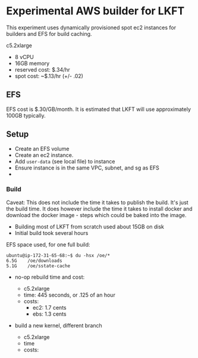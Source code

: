# Experimental AWS builder for LKFT

This experiment uses dynamically provisioned spot ec2 instances for builders
and EFS for build caching.

c5.2xlarge
- 8 vCPU
- 16GB memory
- reserved cost: $.34/hr
- spot cost: ~$.13/hr (+/- .02)

## EFS

EFS cost is $.30/GB/month. It is estimated that LKFT will use approximately
100GB typically.

## Setup

- Create an EFS volume
- Create an ec2 instance.
- Add `user-data` (see local file) to instance
- Ensure instance is in the same VPC, subnet, and sg as EFS
- 

### Build

Caveat: This does not include the time it takes to publish the build. It's just
the build time. It does however include the time it takes to install docker and
download the docker image - steps which could be baked into the image.

- Building most of LKFT from scratch used about 15GB on disk
- Initial build took several hours

EFS space used, for one full build:

```
ubuntu@ip-172-31-65-68:~$ du -hsx /oe/*
6.5G	/oe/downloads
5.1G	/oe/sstate-cache
```

- no-op rebuild time and cost:
  - c5.2xlarge
  - time: 445 seconds, or .125 of an hour
  - costs:
    - ec2: 1.7 cents
    - ebs: 1.3 cents

- build a new kernel, different branch
  - c5.2xlarge
  - time
  - costs:
